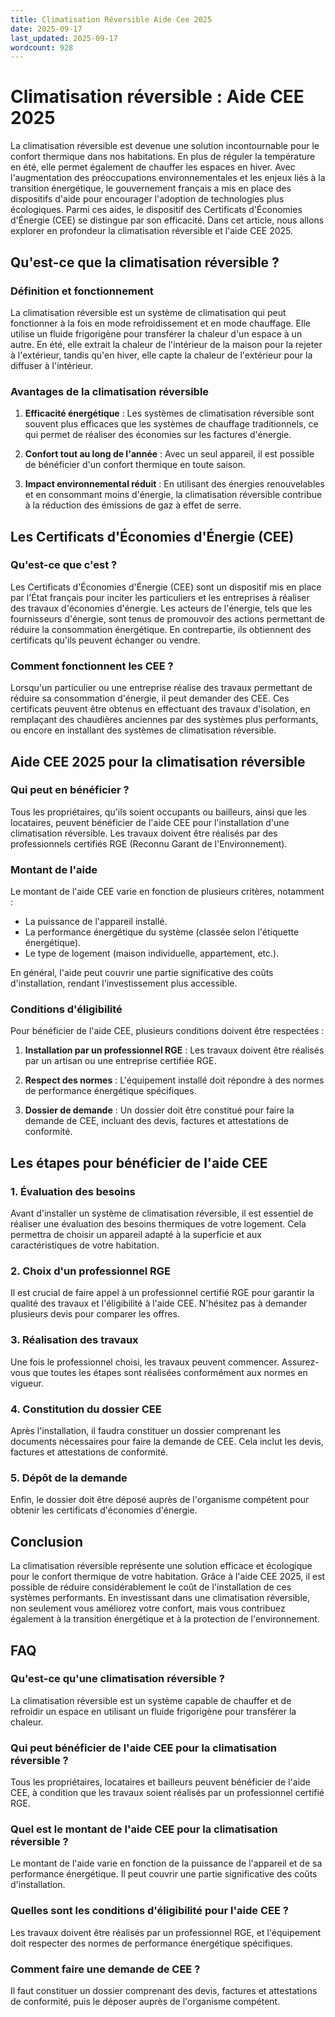 ```yaml
---
title: Climatisation Réversible Aide Cee 2025
date: 2025-09-17
last_updated: 2025-09-17
wordcount: 928
---
```


# Climatisation réversible : Aide CEE 2025

La climatisation réversible est devenue une solution incontournable pour le confort thermique dans nos habitations. En plus de réguler la température en été, elle permet également de chauffer les espaces en hiver. Avec l'augmentation des préoccupations environnementales et les enjeux liés à la transition énergétique, le gouvernement français a mis en place des dispositifs d'aide pour encourager l'adoption de technologies plus écologiques. Parmi ces aides, le dispositif des Certificats d'Économies d'Énergie (CEE) se distingue par son efficacité. Dans cet article, nous allons explorer en profondeur la climatisation réversible et l'aide CEE 2025.

## Qu'est-ce que la climatisation réversible ?

### Définition et fonctionnement

La climatisation réversible est un système de climatisation qui peut fonctionner à la fois en mode refroidissement et en mode chauffage. Elle utilise un fluide frigorigène pour transférer la chaleur d'un espace à un autre. En été, elle extrait la chaleur de l'intérieur de la maison pour la rejeter à l'extérieur, tandis qu'en hiver, elle capte la chaleur de l'extérieur pour la diffuser à l'intérieur.

### Avantages de la climatisation réversible

1. **Efficacité énergétique** : Les systèmes de climatisation réversible sont souvent plus efficaces que les systèmes de chauffage traditionnels, ce qui permet de réaliser des économies sur les factures d'énergie.
   
2. **Confort tout au long de l'année** : Avec un seul appareil, il est possible de bénéficier d'un confort thermique en toute saison.

3. **Impact environnemental réduit** : En utilisant des énergies renouvelables et en consommant moins d'énergie, la climatisation réversible contribue à la réduction des émissions de gaz à effet de serre.

## Les Certificats d'Économies d'Énergie (CEE)

### Qu'est-ce que c'est ?

Les Certificats d'Économies d'Énergie (CEE) sont un dispositif mis en place par l'État français pour inciter les particuliers et les entreprises à réaliser des travaux d'économies d'énergie. Les acteurs de l'énergie, tels que les fournisseurs d'énergie, sont tenus de promouvoir des actions permettant de réduire la consommation énergétique. En contrepartie, ils obtiennent des certificats qu'ils peuvent échanger ou vendre.

### Comment fonctionnent les CEE ?

Lorsqu'un particulier ou une entreprise réalise des travaux permettant de réduire sa consommation d'énergie, il peut demander des CEE. Ces certificats peuvent être obtenus en effectuant des travaux d'isolation, en remplaçant des chaudières anciennes par des systèmes plus performants, ou encore en installant des systèmes de climatisation réversible.

## Aide CEE 2025 pour la climatisation réversible

### Qui peut en bénéficier ?

Tous les propriétaires, qu'ils soient occupants ou bailleurs, ainsi que les locataires, peuvent bénéficier de l'aide CEE pour l'installation d'une climatisation réversible. Les travaux doivent être réalisés par des professionnels certifiés RGE (Reconnu Garant de l'Environnement).

### Montant de l'aide

Le montant de l'aide CEE varie en fonction de plusieurs critères, notamment :

- La puissance de l'appareil installé.
- La performance énergétique du système (classée selon l'étiquette énergétique).
- Le type de logement (maison individuelle, appartement, etc.).

En général, l'aide peut couvrir une partie significative des coûts d'installation, rendant l'investissement plus accessible.

### Conditions d'éligibilité

Pour bénéficier de l'aide CEE, plusieurs conditions doivent être respectées :

1. **Installation par un professionnel RGE** : Les travaux doivent être réalisés par un artisan ou une entreprise certifiée RGE.

2. **Respect des normes** : L'équipement installé doit répondre à des normes de performance énergétique spécifiques.

3. **Dossier de demande** : Un dossier doit être constitué pour faire la demande de CEE, incluant des devis, factures et attestations de conformité.

## Les étapes pour bénéficier de l'aide CEE

### 1. Évaluation des besoins

Avant d'installer un système de climatisation réversible, il est essentiel de réaliser une évaluation des besoins thermiques de votre logement. Cela permettra de choisir un appareil adapté à la superficie et aux caractéristiques de votre habitation.

### 2. Choix d'un professionnel RGE

Il est crucial de faire appel à un professionnel certifié RGE pour garantir la qualité des travaux et l'éligibilité à l'aide CEE. N'hésitez pas à demander plusieurs devis pour comparer les offres.

### 3. Réalisation des travaux

Une fois le professionnel choisi, les travaux peuvent commencer. Assurez-vous que toutes les étapes sont réalisées conformément aux normes en vigueur.

### 4. Constitution du dossier CEE

Après l'installation, il faudra constituer un dossier comprenant les documents nécessaires pour faire la demande de CEE. Cela inclut les devis, factures et attestations de conformité.

### 5. Dépôt de la demande

Enfin, le dossier doit être déposé auprès de l'organisme compétent pour obtenir les certificats d'économies d'énergie.

## Conclusion

La climatisation réversible représente une solution efficace et écologique pour le confort thermique de votre habitation. Grâce à l'aide CEE 2025, il est possible de réduire considérablement le coût de l'installation de ces systèmes performants. En investissant dans une climatisation réversible, non seulement vous améliorez votre confort, mais vous contribuez également à la transition énergétique et à la protection de l'environnement.

## FAQ

### Qu'est-ce qu'une climatisation réversible ?

La climatisation réversible est un système capable de chauffer et de refroidir un espace en utilisant un fluide frigorigène pour transférer la chaleur.

### Qui peut bénéficier de l'aide CEE pour la climatisation réversible ?

Tous les propriétaires, locataires et bailleurs peuvent bénéficier de l'aide CEE, à condition que les travaux soient réalisés par un professionnel certifié RGE.

### Quel est le montant de l'aide CEE pour la climatisation réversible ?

Le montant de l'aide varie en fonction de la puissance de l'appareil et de sa performance énergétique. Il peut couvrir une partie significative des coûts d'installation.

### Quelles sont les conditions d'éligibilité pour l'aide CEE ?

Les travaux doivent être réalisés par un professionnel RGE, et l'équipement doit respecter des normes de performance énergétique spécifiques.

### Comment faire une demande de CEE ?

Il faut constituer un dossier comprenant des devis, factures et attestations de conformité, puis le déposer auprès de l'organisme compétent.
